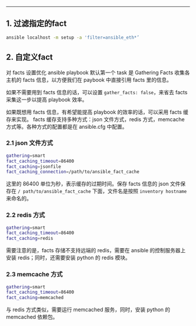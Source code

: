 


---
## 1. 过滤指定的fact

```bash
ansible localhost -m setup -a 'filter=ansible_eth*’
```

## 2. 自定义fact
对 facts 设置优化
ansible playbook 默认第一个 task 是 Gathering Facts 收集各主机的 facts 信息，以方便我们在 paybook 中直接引用 facts 里的信息。

如果不需要用到 facts 信息的话，可以设置 `gather_facts: false`，来省去 facts 采集这一步以提高 playbook 效率。

如果既想用 facts 信息，有希望能提高 playbook 的效率的话，可以采用 facts 缓存来实现。
facts 缓存支持多种方式：json 文件方式，redis 方式，memcache 方式等。各种方式的配置都是在 ansible.cfg 中配置。

### 2.1 json 文件方式

```bash
gathering=smart
fact_caching_timeout=86400
fact_caching=jsonfile
fact_caching_connection=/path/to/ansible_fact_cache
```

这里的 86400 单位为秒，表示缓存的过期时间。保存 facts 信息的 json 文件保存在 `/ path/to/ansible_fact_cache` 下面，文件名是按照 `inventory hostname` 来命名的。

### 2.2 redis 方式

```bash
gathering=smart
fact_caching_timeout=86400
fact_caching=redis
```

需要注意的是，facts 存储不支持远端的 redis，需要在 ansible 的控制服务器上安装 redis；同时，还需要安装 python 的 redis 模块。

### 2.3 memcache 方式

```bash
gathering=smart
fact_caching_timeout=86400
fact_caching=memcached
```

与 redis 方式类似，需要运行 memcached 服务，同时，安装 python 的 memcached 依赖包。
